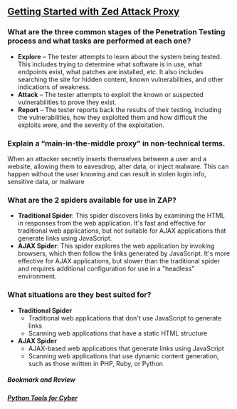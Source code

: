 ## [Getting Started with Zed Attack Proxy](https://www.zaproxy.org/getting-started/)

### What are the three common stages of the Penetration Testing process and what tasks are performed at each one?
* **Explore** – The tester attempts to learn about the system being tested. This includes trying to determine what software is in use, what endpoints exist, what patches are installed, etc. It also includes searching the site for hidden content, known vulnerabilities, and other indications of weakness.
* **Attack** – The tester attempts to exploit the known or suspected vulnerabilities to prove they exist.
* **Report** – The tester reports back the results of their testing, including the vulnerabilities, how they exploited them and how difficult the exploits were, and the severity of the exploitation.
### Explain a “main-in-the-middle proxy” in non-technical terms.
When an attacker secretly inserts themselves between a user and a website, allowing them to eavesdrop, alter data, or inject malware. This can happen without the user knowing and can result in stolen login info, sensitive data, or malware
### What are the 2 spiders available for use in ZAP?
* **Traditional Spider**: This spider discovers links by examining the HTML in responses from the web application. It's fast and effective for traditional web applications, but not suitable for AJAX applications that generate links using JavaScript.
* **AJAX Spider**: This spider explores the web application by invoking browsers, which then follow the links generated by JavaScript. It's more effective for AJAX applications, but slower than the traditional spider and requires additional configuration for use in a "headless" environment.
### What situations are they best suited for?
* **Traditional Spider**
  * Traditional web applications that don't use JavaScript to generate links
  * Scanning web applications that have a static HTML structure
* **AJAX Spider**
  * AJAX-based web applications that generate links using JavaScript
  * Scanning web applications that use dynamic content generation, such as those written in PHP, Ruby, or Python
##### Bookmark and Review
##### [Python Tools for Cyber](https://hackersonlineclub.com/python-tools/)
